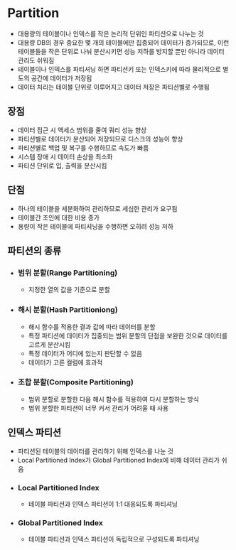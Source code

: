 # Partition
- 대용량의 테이블이나 인덱스를 작은 논리적 단위인 파티션으로 나누는 것
- 대용량 DB의 경우 중요한 몇 개의 테이블에만 집중되어 데이터가 증가되므로, 이런 테이블들을 작은 단위로 나눠 분산시키면 성능 저하를 방지할 뿐만 아니라 데이터 관리도 쉬워짐
- 테이블이나 인덱스를 파티셔닝 하면 파티션키 또는 인덱스키에 따라 물리적으로 별도의 공간에 데이터가 저장됨
- 데이터 처리는 테이블 단위로 이루어지고 데이터 저장은 파티션별로 수행됨

## 장점
- 데이터 접근 시 액세스 범위를 줄여 쿼리 성능 향상
- 파티션별로 데이터가 분산되어 저장되므로 디스크의 성능이 향상
- 파티션별로 백업 및 복구를 수행하므로 속도가 빠름
- 시스템 장애 시 데이터 손상을 최소화
- 파티션 단위로 입, 출력을 분산시킴

## 단점
- 하나의 테이블을 세분화하여 관리하므로 세심한 관리가 요구됨
- 테이블간 조인에 대한 비용 증가
- 용량이 작은 테이블에 파티셔닝을 수행하면 오히려 성능 저하

## 파티션의 종류
- ### 범위 분할(Range Partitioning)
    - 지정한 열의 값을 기준으로 분할
- ### 해시 분할(Hash Partitioniong)
    - 해시 함수를 적용한 결과 값에 따라 데이터를 분할
    - 특정 파티션에 데이터가 집중되는 범위 분할의 단점을 보완한 것으로 데이터를 고르게 분산시킴
    - 특정 데이터가 어디에 있는지 판단할 수 없음
    - 데이터가 고른 컬럼에 효과적
- ### 조합 분할(Composite Partitioning)
    - 범위 분할로 분할한 다음 해시 함수를 적용하여 다시 분할하는 방식
    - 범위 분할한 파티션이 너무 커서 관리가 어려울 때 사용

## 인덱스 파티션
- 파티션된 테이블의 데이터를 관리하기 위해 인덱스를 나눈 것
- Local Partitioned Index가 Global Partitioned Index에 비해 데이터 관리가 쉬움
- ### Local Partitioned Index
    - 테이블 파티션과 인덱스 파티션이 1:1 대응되도록 파티셔닝
- ### Global Partitioned Index
    - 테이블 파티션과 인덱스 파티션이 독립적으로 구성되도록 파티셔닝

